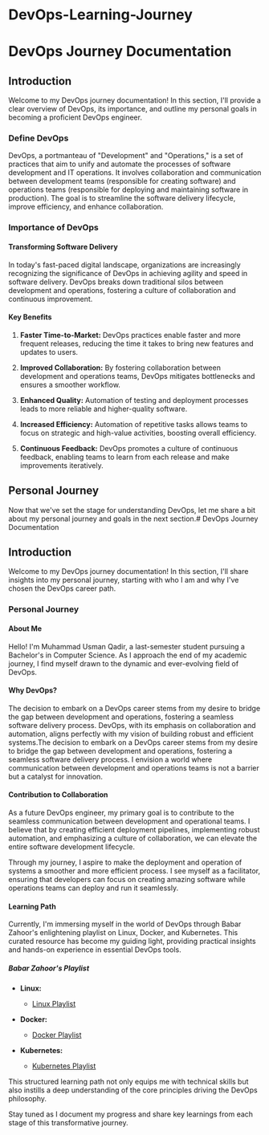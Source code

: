 # DevOps-Learning-Journey
# DevOps Journey Documentation

## Introduction

Welcome to my DevOps journey documentation! In this section, I'll provide a clear overview of DevOps, its importance, and outline my personal goals in becoming a proficient DevOps engineer.

### Define DevOps

DevOps, a portmanteau of "Development" and "Operations," is a set of practices that aim to unify and automate the processes of software development and IT operations. It involves collaboration and communication between development teams (responsible for creating software) and operations teams (responsible for deploying and maintaining software in production). The goal is to streamline the software delivery lifecycle, improve efficiency, and enhance collaboration.

### Importance of DevOps

#### Transforming Software Delivery

In today's fast-paced digital landscape, organizations are increasingly recognizing the significance of DevOps in achieving agility and speed in software delivery. DevOps breaks down traditional silos between development and operations, fostering a culture of collaboration and continuous improvement.

#### Key Benefits

1. **Faster Time-to-Market:** DevOps practices enable faster and more frequent releases, reducing the time it takes to bring new features and updates to users.

2. **Improved Collaboration:** By fostering collaboration between development and operations teams, DevOps mitigates bottlenecks and ensures a smoother workflow.

3. **Enhanced Quality:** Automation of testing and deployment processes leads to more reliable and higher-quality software.

4. **Increased Efficiency:** Automation of repetitive tasks allows teams to focus on strategic and high-value activities, boosting overall efficiency.

5. **Continuous Feedback:** DevOps promotes a culture of continuous feedback, enabling teams to learn from each release and make improvements iteratively.

## Personal Journey

Now that we've set the stage for understanding DevOps, let me share a bit about my personal journey and goals in the next section.# DevOps Journey Documentation

## Introduction

Welcome to my DevOps journey documentation! In this section, I'll share insights into my personal journey, starting with who I am and why I've chosen the DevOps career path.

### Personal Journey

#### About Me

Hello! I'm Muhammad Usman Qadir, a last-semester student pursuing a Bachelor's in Computer Science. As I approach the end of my academic journey, I find myself drawn to the dynamic and ever-evolving field of DevOps.

#### Why DevOps?

The decision to embark on a DevOps career stems from my desire to bridge the gap between development and operations, fostering a seamless software delivery process. DevOps, with its emphasis on collaboration and automation, aligns perfectly with my vision of building robust and efficient systems.The decision to embark on a DevOps career stems from my desire to bridge the gap between development and operations, fostering a seamless software delivery process. I envision a world where communication between development and operations teams is not a barrier but a catalyst for innovation.

#### Contribution to Collaboration

As a future DevOps engineer, my primary goal is to contribute to the seamless communication between development and operational teams. I believe that by creating efficient deployment pipelines, implementing robust automation, and emphasizing a culture of collaboration, we can elevate the entire software development lifecycle.

Through my journey, I aspire to make the deployment and operation of systems a smoother and more efficient process. I see myself as a facilitator, ensuring that developers can focus on creating amazing software while operations teams can deploy and run it seamlessly.

#### Learning Path

Currently, I'm immersing myself in the world of DevOps through Babar Zahoor's enlightening playlist on Linux, Docker, and Kubernetes. This curated resource has become my guiding light, providing practical insights and hands-on experience in essential DevOps tools.

##### Babar Zahoor's Playlist

- **Linux:**
  - [Linux Playlist](https://www.youtube.com/watch?v=ctgMKhv6j7E&list=PLBiQy5tO4R2N-W-1lvnNMVAJXqqSxujXQ)

- **Docker:**
  - [Docker Playlist](https://www.youtube.com/watch?v=58vPpcFjSXQ&list=PLBiQy5tO4R2N-W-1lvnNMVAJXqqSxujXQ&index=23)

- **Kubernetes:**
  - [Kubernetes Playlist](https://www.youtube.com/watch?v=t0wv50Mzb4g&list=PLBiQy5tO4R2N-W-1lvnNMVAJXqqSxujXQ&index=25)

This structured learning path not only equips me with technical skills but also instills a deep understanding of the core principles driving the DevOps philosophy.

Stay tuned as I document my progress and share key learnings from each stage of this transformative journey.

